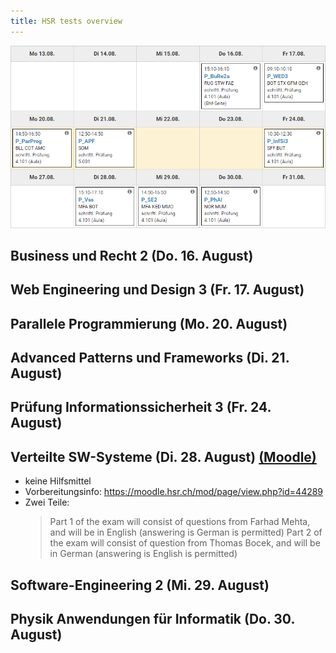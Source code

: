 ```yaml
---
title: HSR tests overview
---
```


![Test plan](./tests.png)

## Business und Recht 2 (Do. 16. August)

## Web Engineering und Design 3 (Fr. 17. August)

## Parallele Programmierung (Mo. 20. August)

## Advanced Patterns und Frameworks (Di. 21. August)

## Prüfung Informationssicherheit 3 (Fr. 24. August)

## Verteilte SW-Systeme (Di. 28. August) [(Moodle)](https://moodle.hsr.ch/course/view.php?id=1198)

- keine Hilfsmittel
- Vorbereitungsinfo: <https://moodle.hsr.ch/mod/page/view.php?id=44289>
- Zwei Teile:
  > Part 1 of the exam will consist of questions from Farhad Mehta, and will be in English (answering is German is permitted)
  > Part 2 of the exam will consist of question from Thomas Bocek, and will be in German (answering is English is permitted)

## Software-Engineering 2 (Mi. 29. August)

## Physik Anwendungen für Informatik (Do. 30. August)
